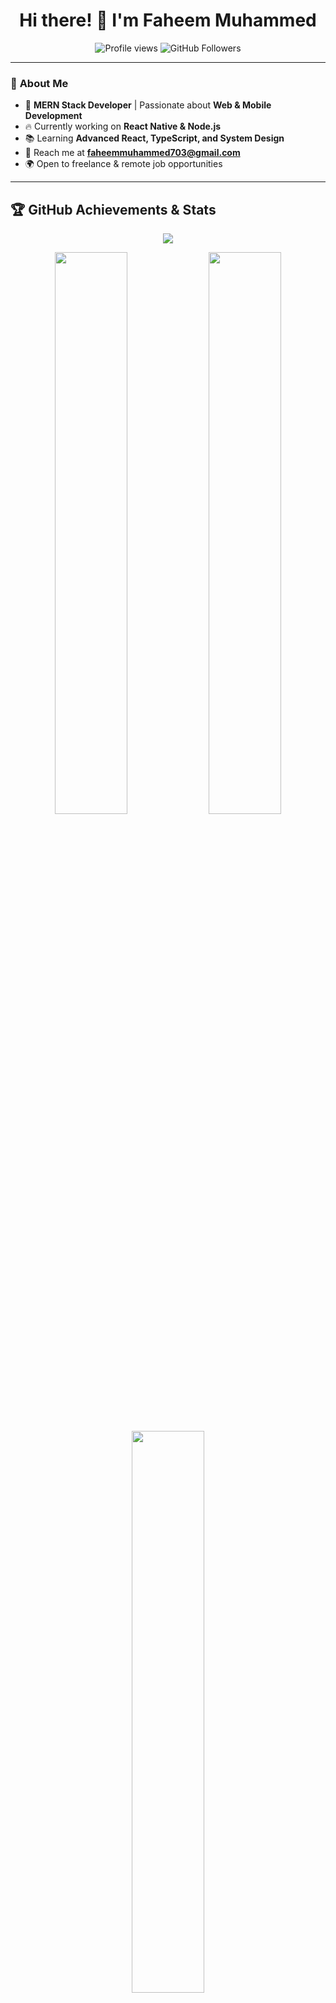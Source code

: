 <h1 align="center">Hi there! 👋 I'm Faheem Muhammed</h1>

<p align="center">
  <img src="https://komarev.com/ghpvc/?username=fayeemismail&color=blue" alt="Profile views" />
  <img src="https://img.shields.io/github/followers/fayeemismail?label=Followers&style=social" alt="GitHub Followers" />
</p>

---

### 🚀 **About Me**
- 🎯 **MERN Stack Developer** | Passionate about **Web & Mobile Development**
- 🔥 Currently working on **React Native & Node.js**
- 📚 Learning **Advanced React, TypeScript, and System Design**
- 📩 Reach me at **faheemmuhammed703@gmail.com**
- 🌍 Open to freelance & remote job opportunities

---

## 🏆 **GitHub Achievements & Stats**

<div align="center"> <img src="https://github-profile-trophy.vercel.app/?username=fayeemismail&theme=dracula&no-bg=true&no-frame=true" /> </div> <p align="center"> <img src="https://github-readme-stats.vercel.app/api?username=fayeemismail&show_icons=true&theme=tokyonight&hide_border=true" width="48%" /> <img src="https://github-readme-streak-stats.herokuapp.com/?user=fayeemismail&theme=tokyonight&hide_border=true" width="48%" /> </p> <p align="center"> <img src="https://github-readme-stats.vercel.app/api/top-langs/?username=fayeemismail&layout=compact&theme=tokyonight&hide_border=true" width="48%" /> </p>


---

## 💻 **Tech Stack**
<p align="center">
  <img src="https://skillicons.dev/icons?i=react,redux,typescript,nodejs,express,mongodb,flutter,tailwind,git,github" />
</p>

---

## 🔗 **Connect With Me**
<p align="center">
  <a href="https://linkedin.com/in/faheemismail" target="_blank">
    <img src="https://img.shields.io/badge/LinkedIn-blue?style=for-the-badge&logo=linkedin" alt="LinkedIn">
  </a>
  <a href="mailto:faheemmuhammed703@gmail.com">
    <img src="https://img.shields.io/badge/Email-red?style=for-the-badge&logo=gmail&logoColor=white" alt="Email">
  </a>
</p>
